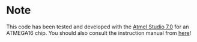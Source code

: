 # Note #
This code has been tested and developed with the [Atmel Studio 7.0](http://studio.download.atmel.com/7.0.2397/as-installer-7.0.2397-full.exe) for an ATMEGA16 chip.
You should also consult the instruction manual from [here](http://ww1.microchip.com/downloads/en/devicedoc/atmel-0856-avr-instruction-set-manual.pdf)!
